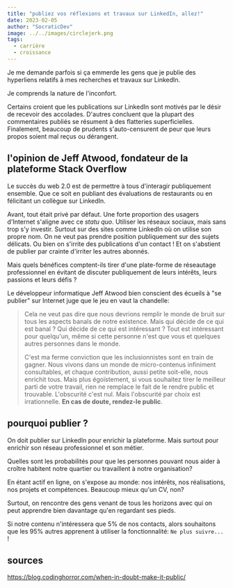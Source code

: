 ```yaml
---
title: "publiez vos réflexions et travaux sur LinkedIn, allez!"
date: 2023-02-05
author: "SocraticDev"
image: ../../images/circlejerk.png
tags:
  - carrière
  - croissance
---
```


Je me demande parfois si ça emmerde les gens que je publie des hyperliens
relatifs à mes recherches et travaux sur LinkedIn.

Je comprends la nature de l'inconfort.

Certains croient que les publications sur LinkedIn sont motivés par le désir de
recevoir des accolades. D'autres
concluent que la plupart des commentaires publiés se résument à des flatteries
superficielles. Finalement, beaucoup de prudents s'auto-censurent de peur que
leurs propos soient mal reçus ou dérangent.

## l'opinion de Jeff Atwood, fondateur de la plateforme **Stack Overflow**

Le succès du web 2.0 est de permettre à tous d'interagir publiquement ensemble. Que ce
soit en publiant des évaluations de restaurants ou en félicitant un collègue
sur LinkedIn.

Avant, tout était privé par défaut. Une forte proportion des usagers d'Internet
s'aligne avec ce _statu quo_. Utiliser les réseaux sociaux, mais sans trop s'y
investir. Surtout sur des sites comme LinkedIn où on utilise son propre nom. On
ne veut pas prendre position publiquement sur des sujets délicats. Ou bien on
s'irrite des publications d'un contact ! Et on s'abstient de publier par
crainte d'irriter les autres abonnés.

Mais quels bénéfices comptent-ils tirer d'une plate-forme de réseautage
professionnel en évitant de discuter publiquement de leurs intérêts, leurs
passions et leurs défis ?

Le développeur informatique Jeff Atwood bien conscient des écueils à "se
publier" sur Internet juge que le jeu en vaut la chandelle:

> Cela ne veut pas dire que nous devrions remplir le monde de bruit sur tous les aspects banals de notre existence. Mais qui décide de ce qui est banal ? Qui décide de ce qui est intéressant ? Tout est intéressant pour quelqu'un, même si cette personne n'est que vous et quelques autres personnes dans le monde.
>
> C'est ma ferme conviction que les inclusionnistes sont en train de gagner.
> Nous vivons dans un monde de micro-contenus infiniment consultables, et
> chaque contribution, aussi petite soit-elle, nous enrichit tous. Mais plus
> égoïstement, si vous souhaitez tirer le meilleur parti de votre travail, rien
> ne remplace le fait de le rendre public et trouvable. L'obscurité c'est nul.
> Mais l'obscurité par choix est irrationnelle. **En cas de doute, rendez-le
> public**.

## pourquoi publier ?

On doit publier sur LinkedIn pour enrichir la plateforme. Mais surtout pour
enrichir son réseau professionnel et son métier.

Quelles sont les probabilités pour que les personnes pouvant nous aider à
croître habitent notre quartier ou travaillent à notre organisation?

En étant actif en ligne, on s'expose au monde: nos intérêts, nos réalisations,
nos projets et compétences. Beaucoup mieux qu'un CV, non?

Surtout, on rencontre des gens venant de tous les horizons avec qui on peut
apprendre bien davantage qu'en regardant ses pieds.

Si notre contenu n'intéressera que 5% de nos contacts, alors souhaitons que les
95% autres apprenent à utiliser la fonctionnalité: `Ne plus suivre...` !

## sources

https://blog.codinghorror.com/when-in-doubt-make-it-public/
